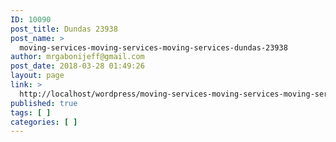 ```yaml
---
ID: 10090
post_title: Dundas 23938
post_name: >
  moving-services-moving-services-moving-services-dundas-23938
author: mrgabonijeff@gmail.com
post_date: 2018-03-28 01:49:26
layout: page
link: >
  http://localhost/wordpress/moving-services-moving-services-moving-services-dundas-23938/
published: true
tags: [ ]
categories: [ ]
---
```

